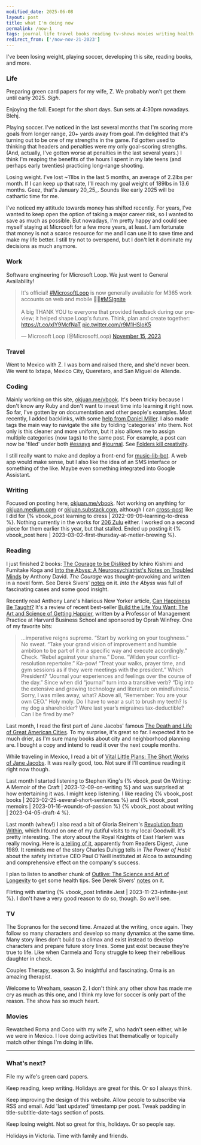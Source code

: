 ```yaml
---
modified_date: 2025-06-08
layout: post
title: what I'm doing now
permalink: /now-1
tags: journal life travel books reading tv-shows movies writing health immigration
redirect_from: ['/now-nov-21-2023']
---
```


I've been losing weight, playing soccer, developing this site, reading books, and more.
<!--more-->

### Life

Preparing green card papers for my wife, Z.
We probably won't get them until early 2025.
_Sigh_.

Enjoying the fall.
Except for the short days.
Sun sets at 4:30pm nowadays.
Blehj.

Playing soccer.
I've noticed in the last several months that I'm scoring more goals from longer range, 20+ yards away from goal.
I'm delighted that it's turning out to be one of my strengths in the game.
I'd gotten used to thinking that headers and penalties were my only goal-scoring strengths.
(And, actually, I've gotten worse at penalties in the last several years.)
I think I'm reaping the benefits of the hours I spent in my late teens (and perhaps early twenties) practicing long-range shooting.

Losing weight.
I've lost ~11lbs in the last 5 months, an average of 2.2lbs per month.
If I can keep up that rate, I'll reach my goal weight of 189lbs in 13.6 months.
Geez, that's January 20_25_.
Sounds like early 2025 will be cathartic time for me.

I've noticed my attitude towards money has shifted recently.
For years, I've wanted to keep open the option of taking a major career risk, so I wanted to save as much as possible.
But nowadays, I'm pretty happy and could see myself staying at Microsoft for a few more years, at least.
I am fortunate that money is not a scarce resource for me and I can use it to save time and make my life better.
I still try not to overspend, but I don't let it dominate my decisions as much anymore.

### Work

Software engineering for Microsoft Loop.
We just went to General Availability!

<blockquote class="twitter-tweet"><p lang="en" dir="ltr">It&#39;s official! <a href="https://twitter.com/hashtag/MicrosoftLoop?src=hash&amp;ref_src=twsrc%5Etfw">#MicrosoftLoop</a> is now generally available for M365 work accounts on web and mobile 🚀🌐<a href="https://twitter.com/hashtag/MSIgnite?src=hash&amp;ref_src=twsrc%5Etfw">#MSIgnite</a> <br><br>A big THANK YOU to everyone that provided feedback during our preview; it helped shape Loop&#39;s future. Think, plan and create together: <a href="https://t.co/xIY9McfNaT">https://t.co/xIY9McfNaT</a> <a href="https://t.co/r9M1HSloK5">pic.twitter.com/r9M1HSloK5</a></p>&mdash; Microsoft Loop (@MicrosoftLoop) <a href="https://twitter.com/MicrosoftLoop/status/1724819555661340765?ref_src=twsrc%5Etfw">November 15, 2023</a></blockquote> <script async src="https://platform.twitter.com/widgets.js" charset="utf-8"></script>

### Travel

Went to Mexico with Z.
I was born and raised there, and she'd never been.
We went to Ixtapa, Mexico City, Queretaro, and San Miguel de Allende.

### Coding

Mainly working on this site, [okjuan.me/vbook]({{site.baseurl}}/).
It's been tricky because I don't know any Ruby and don't want to invest time into learning it right now.
So far, I've gotten by on documentation and other people's examples.
Most recently, I added backlinks, with some [help from Daniel Miller](https://www.daniel.industries/2023/01/29/really-basic-backlinks-in-jekyll/).
I also made tags the main way to navigate the site by folding 'categories' into them.
Not only is this cleaner and more uniform, but it also allows me to assign multiple categories (now tags) to the same post.
For example, a post can now be 'filed' under both [#essays]({{site.baseurl}}/tags/essays/) and [#journal]({{site.baseurl}}/tags/journal/).
See [Folders kill creativity](https://www.mentalnodes.com/folders-kill-creativity).

I still really want to make and deploy a front-end for [music-lib-bot](https://github.com/okjuan/music-lib-bot).
A web app would make sense, but I also like the idea of an SMS interface or something of the like.
Maybe even something integrated into Google Assistant.

### Writing

Focused on posting here, [okjuan.me/vbook]({{site.baseurl}}/).
Not working on anything for [okjuan.medium.com](https://okjuan.medium.com/) or [okjuan.substack.com](https://okjuan.substack.com/), although I can [cross-post](https://okjuan.substack.com/p/learning-to-dress) like I did for {% vbook_post learning to dress | 2022-09-09-learning-to-dress %}.
Nothing currently in the works for [206 Zulu](https://www.206zulu.org/author/juan-carlos-gallegos/) either.
I worked on a second piece for them earlier this year, but that stalled.
Ended up posting it {% vbook_post here | 2023-03-02-first-thursday-at-metier-brewing %}.

### Reading

I just finished 2 books: [The Courage to be Disliked](https://www.goodreads.com/book/show/43306206-the-courage-to-be-disliked) by Ichiro Kishimi and Fumitake Koga and [Into the Abyss: A Neuropsychiatrist's Notes on Troubled Minds](https://www.goodreads.com/book/show/52386552-into-the-abyss) by Anthony David.
_The Courage_ was thought-provoking and written in a novel form.
See Derek Sivers' [notes](https://sive.rs/book/Disliked) on it.
_Into the Abyss_ was full of fascinating cases and some good insight.

Recently read Anthony Lane's hilarious New Yorker article, [Can Happiness Be Taught?](https://www.newyorker.com/magazine/2023/10/23/build-the-life-you-want-the-art-and-science-of-getting-happier-oprah-winfrey-and-arthur-c-brooks-book-review)
It's a review of recent best-seller [Build the Life You Want: The Art and Science of Getting Happier](https://www.goodreads.com/book/show/137978862-build-the-life-you-want), written by a Professor of Management Practice at Harvard Business School and sponsored by Oprah Winfrey.
One of my favorite bits:

> ...imperative reigns supreme. “Start by working on your toughness.” No sweat. “Take your grand vision of improvement and humble ambition to be part of it in a specific way and execute accordingly.” Check. “Rebel against your shame.” Done. “Widen your conflict-resolution repertoire.” Ka-pow! “Treat your walks, prayer time, and gym sessions as if they were meetings with the president.” Which President? “Journal your experiences and feelings over the course of the day.” Since when did “journal” turn into a transitive verb? “Dig into the extensive and growing technology and literature on mindfulness.” Sorry, I was miles away, what? Above all, “Remember: You are your own CEO.” Holy moly. Do I have to wear a suit to brush my teeth? Is my dog a shareholder? Were last year’s migraines tax-deductible? Can I be fired by me?

Last month, I read the first part of Jane Jacobs' famous [The Death and Life of Great American Cities](https://www.goodreads.com/book/show/30833.The_Death_and_Life_of_Great_American_Cities).
To my surprise, it's great so far.
I expected it to be much drier, as I'm sure many books about city and neighborhood planning are.
I bought a copy and intend to read it over the next couple months.

While traveling in Mexico, I read a bit of [Vital Little Plans: The Short Works of Jane Jacobs](https://www.goodreads.com/book/show/29358301-vital-little-plans).
It was really good, too.
Not sure if I'll continue reading it right now though.

Last month I started listening to Stephen King's {% vbook_post On Writing: A Memoir of the Craft | 2023-12-09-on-writing %} and was surprised at how entertaining it was.
I might keep listening.
I like reading {% vbook_post books | 2023-02-25-several-short-sentences %} and {% vbook_post memoirs | 2023-01-16-wounds-of-passion %} {% vbook_post about writing | 2023-04-05-draft-4 %}.

Last month (whew!) I also read a bit of Gloria Steinem's [Revolution from Within](https://www.goodreads.com/book/show/335090.Revolution_from_Within), which I found on one of my dutiful visits to my local Goodwill.
It's pretty interesting.
The story about the Royal Knights of East Harlem was really moving.
Here is [a telling of it](https://blog.chesshouse.com/from-street-kids-to-royal-knights/), apparently from Readers Digest, June 1989.
It reminds me of the story Charles Duhigg tells in _The Power of Habit_ about the safety initiative CEO Paul O'Neill instituted at Alcoa to astounding and comprehensive effect on the company's success.

I plan to listen to another chunk of [Outlive: The Science and Art of Longevity](https://www.goodreads.com/book/show/61153739-outlive) to get some health tips.
See Derek Sivers' [notes](https://sive.rs/book/Outlive) on it.

Flirting with starting {% vbook_post Infinite Jest | 2023-11-23-infinite-jest %}.
I don't have a very good reason to do so, though.
So we'll see.

### TV

The Sopranos for the second time.
Amazed at the writing, once again.
They follow so many characters and develop so many dynamics at the same time.
Many story lines don't build to a climax and exist instead to develop characters and prepare future story lines.
Some just exist because they're true to life.
Like when Carmela and Tony struggle to keep their rebellious daughter in check.

Couples Therapy, season 3.
So insightful and fascinating.
Orna is an amazing therapist.

Welcome to Wrexham, season 2.
I don't think any other show has made me cry as much as this one, and I think my love for soccer is only part of the reason.
The show has so much heart.

### Movies

Rewatched Roma and Coco with my wife Z, who hadn't seen either, while we were in Mexico.
I love doing activities that thematically or topically match other things I'm doing in life.

---

### What's next?

File my wife's green card papers.

Keep reading, keep writing.
Holidays are great for this.
Or so I always think.

Keep improving the design of this website.
Allow people to subscribe via RSS and email.
Add 'last updated' timestamp per post.
Tweak padding in title-subtitle-date-tags section of posts.

Keep losing weight.
Not so great for this, holidays.
Or so people say.

Holidays in Victoria.
Time with family and friends.
